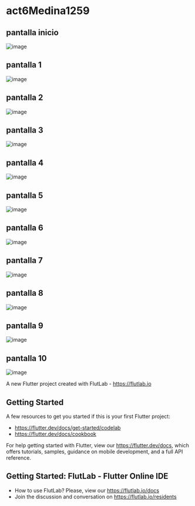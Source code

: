 # act6Medina1259

## pantalla inicio
![image](https://github.com/user-attachments/assets/9e5b255b-8948-4f65-b190-9a74e07b8dab)

## pantalla 1
![image](https://github.com/user-attachments/assets/9ed2aff0-87de-42f2-b57a-94bed777b841)

## pantalla 2
![image](https://github.com/user-attachments/assets/b969f2d5-3a91-420c-9b2f-aa48d26d44ae)

## pantalla 3
![image](https://github.com/user-attachments/assets/a763d755-bbf9-469f-9aa0-a4ec335ed4f7)

## pantalla 4
![image](https://github.com/user-attachments/assets/513456df-9d18-453b-9f70-f88c41c21b57)

## pantalla 5
![image](https://github.com/user-attachments/assets/e31f49c7-3479-463c-b992-e36678f4782b)

## pantalla 6
![image](https://github.com/user-attachments/assets/618b94dd-31ce-4d02-b804-92bee0304ad4)

## pantalla 7
![image](https://github.com/user-attachments/assets/d8cb054d-2453-4008-9905-48e9133d88d0)

## pantalla 8
![image](https://github.com/user-attachments/assets/180ab570-feec-4c4f-8ad0-02c15853fb97)

## pantalla 9
![image](https://github.com/user-attachments/assets/84d5ee13-e173-4bb1-92e4-114bd21f922c)

## pantalla 10
![image](https://github.com/user-attachments/assets/f5ef5be9-7339-4770-86e0-5cf8f3bf5655)



A new Flutter project created with FlutLab - https://flutlab.io

## Getting Started

A few resources to get you started if this is your first Flutter project:

- https://flutter.dev/docs/get-started/codelab
- https://flutter.dev/docs/cookbook

For help getting started with Flutter, view our
https://flutter.dev/docs, which offers tutorials,
samples, guidance on mobile development, and a full API reference.

## Getting Started: FlutLab - Flutter Online IDE

- How to use FlutLab? Please, view our https://flutlab.io/docs
- Join the discussion and conversation on https://flutlab.io/residents
